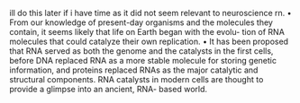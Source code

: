 ill do this later if i have time as it did not seem relevant to neuroscience rn.
• From our knowledge of present-day organisms and the molecules
they contain, it seems likely that life on Earth began with the evolu-
tion of RNA molecules that could catalyze their own replication.
• It has been proposed that RNA served as both the genome and the
catalysts in the first cells, before DNA replaced RNA as a more stable
molecule for storing genetic information, and proteins replaced RNAs
as the major catalytic and structural components. RNA catalysts in
modern cells are thought to provide a glimpse into an ancient, RNA-
based world.